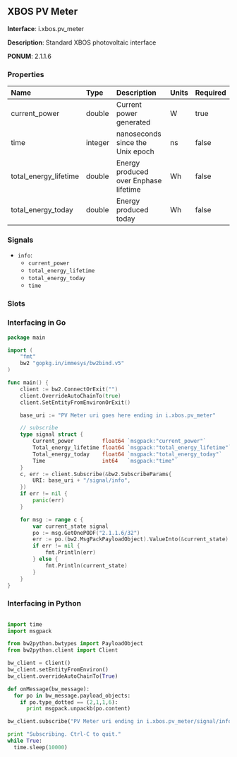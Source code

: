 
## XBOS PV Meter

**Interface**: i.xbos.pv_meter

**Description**: Standard XBOS photovoltaic interface

**PONUM**: 2.1.1.6

### Properties

| **Name** | **Type** | **Description** | **Units** | **Required** |
| :------- | :------- | :-------------- | :-------- | :----------- |
| current_power | double | Current power generated | W | true |
| time | integer | nanoseconds since the Unix epoch | ns | false |
| total_energy_lifetime | double | Energy produced over Enphase lifetime | Wh | false |
| total_energy_today | double | Energy produced today | Wh | false |


### Signals
- `info`:
    - `current_power`
    - `total_energy_lifetime`
    - `total_energy_today`
    - `time`
    


### Slots


### Interfacing in Go

```go
package main

import (
	"fmt"
	bw2 "gopkg.in/immesys/bw2bind.v5"
)

func main() {
	client := bw2.ConnectOrExit("")
	client.OverrideAutoChainTo(true)
	client.SetEntityFromEnvironOrExit()

	base_uri := "PV Meter uri goes here ending in i.xbos.pv_meter"

	// subscribe
	type signal struct {
		Current_power         float64 `msgpack:"current_power"`
		Total_energy_lifetime float64 `msgpack:"total_energy_lifetime"`
		Total_energy_today    float64 `msgpack:"total_energy_today"`
		Time                  int64   `msgpack:"time"`
	}
	c, err := client.Subscribe(&bw2.SubscribeParams{
		URI: base_uri + "/signal/info",
	})
	if err != nil {
		panic(err)
	}

	for msg := range c {
		var current_state signal
		po := msg.GetOnePODF("2.1.1.6/32")
		err := po.(bw2.MsgPackPayloadObject).ValueInto(&current_state)
		if err != nil {
			fmt.Println(err)
		} else {
			fmt.Println(current_state)
		}
	}
}
```
### Interfacing in Python

```python

import time
import msgpack

from bw2python.bwtypes import PayloadObject
from bw2python.client import Client

bw_client = Client()
bw_client.setEntityFromEnviron()
bw_client.overrideAutoChainTo(True)

def onMessage(bw_message):
  for po in bw_message.payload_objects:
    if po.type_dotted == (2,1,1,6):
      print msgpack.unpackb(po.content)

bw_client.subscribe("PV Meter uri ending in i.xbos.pv_meter/signal/info", onMessage)

print "Subscribing. Ctrl-C to quit."
while True:
  time.sleep(10000)
```
